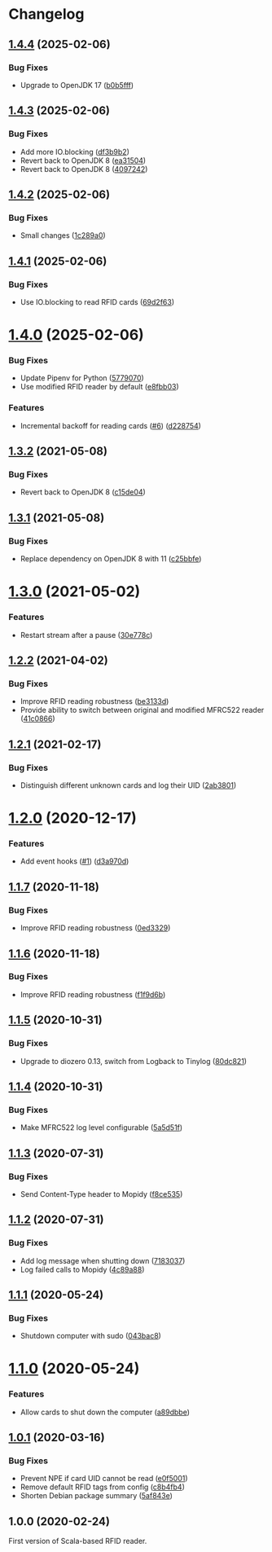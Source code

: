 # Changelog

## [1.4.4](https://github.com/scheleaap/rfid-jukebox/compare/v1.4.3...v1.4.4) (2025-02-06)


### Bug Fixes

* Upgrade to OpenJDK 17 ([b0b5fff](https://github.com/scheleaap/rfid-jukebox/commit/b0b5fff1b6de8d06519570ad09b1c9da613a9916))

## [1.4.3](https://github.com/scheleaap/rfid-jukebox/compare/v1.4.2...v1.4.3) (2025-02-06)


### Bug Fixes

* Add more IO.blocking ([df3b9b2](https://github.com/scheleaap/rfid-jukebox/commit/df3b9b28a345f049d2de58a21d5c997bb97b8db7))
* Revert back to OpenJDK 8 ([ea31504](https://github.com/scheleaap/rfid-jukebox/commit/ea31504dbb3b2a161709d4b64dde60e07b766308))
* Revert back to OpenJDK 8 ([4097242](https://github.com/scheleaap/rfid-jukebox/commit/4097242152e4110a135c4a45e42f1564d9ec4c82))

## [1.4.2](https://github.com/scheleaap/rfid-jukebox/compare/v1.4.1...v1.4.2) (2025-02-06)


### Bug Fixes

* Small changes ([1c289a0](https://github.com/scheleaap/rfid-jukebox/commit/1c289a07daa11543720ee975cba2556b072b17ce))

## [1.4.1](https://github.com/scheleaap/rfid-jukebox/compare/v1.4.0...v1.4.1) (2025-02-06)


### Bug Fixes

* Use IO.blocking to read RFID cards ([69d2f63](https://github.com/scheleaap/rfid-jukebox/commit/69d2f6306ba31ce0629a4091ca72633c6644c66b))

# [1.4.0](https://github.com/scheleaap/rfid-jukebox/compare/v1.3.2...v1.4.0) (2025-02-06)


### Bug Fixes

* Update Pipenv for Python ([5779070](https://github.com/scheleaap/rfid-jukebox/commit/5779070c262c0131d568e90f444209851fce5561))
* Use modified RFID reader by default ([e8fbb03](https://github.com/scheleaap/rfid-jukebox/commit/e8fbb03cf5348a6d9de91308e3fac0210301e1c4))


### Features

* Incremental backoff for reading cards ([#6](https://github.com/scheleaap/rfid-jukebox/issues/6)) ([d228754](https://github.com/scheleaap/rfid-jukebox/commit/d228754a525414f19beeafa60929d455cf6d6126))

## [1.3.2](https://github.com/scheleaap/rfid-jukebox/compare/v1.3.1...v1.3.2) (2021-05-08)


### Bug Fixes

* Revert back to OpenJDK 8 ([c15de04](https://github.com/scheleaap/rfid-jukebox/commit/c15de044db7466e158dbac038f67020b237016c3))

## [1.3.1](https://github.com/scheleaap/rfid-jukebox/compare/v1.3.0...v1.3.1) (2021-05-08)


### Bug Fixes

* Replace dependency on OpenJDK 8 with 11 ([c25bbfe](https://github.com/scheleaap/rfid-jukebox/commit/c25bbfeaf35290f1ed2dc6d3347a75818b292c13))

# [1.3.0](https://github.com/scheleaap/rfid-jukebox/compare/v1.2.2...v1.3.0) (2021-05-02)


### Features

* Restart stream after a pause ([30e778c](https://github.com/scheleaap/rfid-jukebox/commit/30e778c142e056aea2551fa9caabb84a9328b8fc))

## [1.2.2](https://github.com/scheleaap/rfid-jukebox/compare/v1.2.1...v1.2.2) (2021-04-02)


### Bug Fixes

* Improve RFID reading robustness ([be3133d](https://github.com/scheleaap/rfid-jukebox/commit/be3133d98a5d3682f678d92b11a0a5def7bb3e88))
* Provide ability to switch between original and modified MFRC522 reader ([41c0866](https://github.com/scheleaap/rfid-jukebox/commit/41c0866f0006fcb11971e4cb5c622981171e93ff))

## [1.2.1](https://github.com/scheleaap/rfid-jukebox/compare/v1.2.0...v1.2.1) (2021-02-17)


### Bug Fixes

* Distinguish different unknown cards and log their UID ([2ab3801](https://github.com/scheleaap/rfid-jukebox/commit/2ab3801585a2b3786bb6eef3b05264a84f2d9d8c))

# [1.2.0](https://github.com/scheleaap/rfid-jukebox/compare/v1.1.7...v1.2.0) (2020-12-17)


### Features

* Add event hooks ([#1](https://github.com/scheleaap/rfid-jukebox/issues/1)) ([d3a970d](https://github.com/scheleaap/rfid-jukebox/commit/d3a970de55bd5d2bc5b65fa744fae432b973355d))

## [1.1.7](https://github.com/scheleaap/rfid-jukebox/compare/v1.1.6...v1.1.7) (2020-11-18)


### Bug Fixes

* Improve RFID reading robustness ([0ed3329](https://github.com/scheleaap/rfid-jukebox/commit/0ed332948d505c86c6edd2609bffca9ef3d4be91))

## [1.1.6](https://github.com/scheleaap/rfid-jukebox/compare/v1.1.5...v1.1.6) (2020-11-18)


### Bug Fixes

* Improve RFID reading robustness ([f1f9d6b](https://github.com/scheleaap/rfid-jukebox/commit/f1f9d6b0628cd1fa49407c0a5b09f908deb1a242))

## [1.1.5](https://github.com/scheleaap/rfid-jukebox/compare/v1.1.4...v1.1.5) (2020-10-31)


### Bug Fixes

* Upgrade to diozero 0.13, switch from Logback to Tinylog ([80dc821](https://github.com/scheleaap/rfid-jukebox/commit/80dc821b65683e8f074841946d7272c0bc7e2c14))

## [1.1.4](https://github.com/scheleaap/rfid-jukebox/compare/v1.1.3...v1.1.4) (2020-10-31)


### Bug Fixes

* Make MFRC522 log level configurable ([5a5d51f](https://github.com/scheleaap/rfid-jukebox/commit/5a5d51fddd5df8e724889b90b37712ceff2da493))

## [1.1.3](https://github.com/scheleaap/rfid-jukebox/compare/v1.1.2...v1.1.3) (2020-07-31)


### Bug Fixes

* Send Content-Type header to Mopidy ([f8ce535](https://github.com/scheleaap/rfid-jukebox/commit/f8ce535890aff6bda9ca86fb927af06c5ccdfe52))

## [1.1.2](https://github.com/scheleaap/rfid-jukebox/compare/v1.1.1...v1.1.2) (2020-07-31)


### Bug Fixes

* Add log message when shutting down ([7183037](https://github.com/scheleaap/rfid-jukebox/commit/71830373050ca3c3c9225ff109ffd02c96782b87))
* Log failed calls to Mopidy ([4c89a88](https://github.com/scheleaap/rfid-jukebox/commit/4c89a88215a4caf4ff1b59576dac7ba512e4049c))

## [1.1.1](https://github.com/scheleaap/rfid-jukebox/compare/v1.1.0...v1.1.1) (2020-05-24)


### Bug Fixes

* Shutdown computer with sudo ([043bac8](https://github.com/scheleaap/rfid-jukebox/commit/043bac8064b2dde60e2782e8f07eb7ed7b719a86))

# [1.1.0](https://github.com/scheleaap/rfid-jukebox/compare/v1.0.1...v1.1.0) (2020-05-24)


### Features

* Allow cards to shut down the computer ([a89dbbe](https://github.com/scheleaap/rfid-jukebox/commit/a89dbbe794926129ed8bcf37110646cd9800a38f))

## [1.0.1](https://github.com/scheleaap/rfid-jukebox/compare/v1.0.0...v1.0.1) (2020-03-16)


### Bug Fixes

* Prevent NPE if card UID cannot be read ([e0f5001](https://github.com/scheleaap/rfid-jukebox/commit/e0f50010a76183d7b9e88f450dd28012a0ab826a))
* Remove default RFID tags from config ([c8b4fb4](https://github.com/scheleaap/rfid-jukebox/commit/c8b4fb46832f3323649c6afdce7e2300d9a93e0f))
* Shorten Debian package summary ([5af843e](https://github.com/scheleaap/rfid-jukebox/commit/5af843e095fde73349620f82066efc9ba2cb848f))

## 1.0.0 (2020-02-24)

First version of Scala-based RFID reader.

